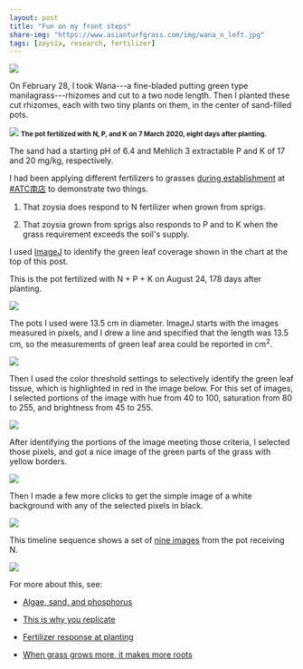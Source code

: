 ```yaml
---
layout: post
title: "Fun on my front steps"
share-img: "https://www.asianturfgrass.com/img/wana_n_left.jpg"
tags: [zoysia, research, fertilizer]
---
```


![](/img/4grasses_coverage.png)

On February 28, I took Wana---a fine-bladed putting green type manilagrass---rhizomes and cut to a two node length. Then I planted these cut rhizomes, each with two tiny plants on them, in the center of sand-filled pots. 

![](/img/wana_npk_7march.jpg)
<small><strong>The pot fertilized with N, P, and K on 7 March 2020, eight days after planting.</strong></small>

The sand had a starting pH of 6.4 and Mehlich 3 extractable P and K of 17 and 20 mg/kg, respectively.

I had been applying different fertilizers to grasses [during establishment](https://www.asianturfgrass.com/2020-04-17-grass-grows-more-makes-roots/) at [#ATC南店]((https://twitter.com/hashtag/ATC%E5%8D%97%E5%BA%97?src=hashtag_click)) to demonstrate two things.

1. That zoysia does respond to N fertilizer when grown from sprigs.

2. That zoysia grown from sprigs also responds to P and to K when the grass requirement exceeds the soil's supply.

I used [ImageJ](https://imagej.net/ImageJ) to identify the green leaf coverage shown in the chart at the top of this post. 

This is the pot fertilized with N + P + K on August 24, 178 days after planting.

![](/img/imagej_original.jpg)

The pots I used were 13.5 cm in diameter. ImageJ starts with the images measured in pixels, and I drew a line and specified that the length was 13.5 cm, so the measurements of green leaf area could be reported in cm<sup>2</sup>.

![](/img/imagej_bar.jpg)

Then I used the color threshold settings to selectively identify the green leaf tissue, which is highlighted in red in the image below. For this set of images, I selected portions of the image with hue from 40 to 100, saturation from 80 to 255, and brightness from 45 to 255.

![](/img/imagej_red.jpg)

After identifying the portions of the image meeting those criteria, I selected those pixels, and got a nice image of the green parts of the grass with yellow borders.

![](/img/imagej_selected.jpg)

Then I made a few more clicks to get the simple image of a white background with any of the selected pixels in black. 

![](/img/imagej_bw.jpg)

This timeline sequence shows a set of [nine images](/img/n_panels.jpg) from the pot receiving N.

![](/img/n_panels.jpg)

For more about this, see:

* [Algae, sand, and phosphorus](https://www.asianturfgrass.com/2020-05-10-algae-sand-fertilizer/)

* [This is why you replicate](https://www.asianturfgrass.com/2020-09-14-this-is-why-you-replicate/)

* [Fertilizer response at planting](https://www.asianturfgrass.com/2019-11-17-update-fertilizer-response-planting/)

* [When grass grows more, it makes more roots](https://www.asianturfgrass.com/2020-04-17-grass-grows-more-makes-roots/)


